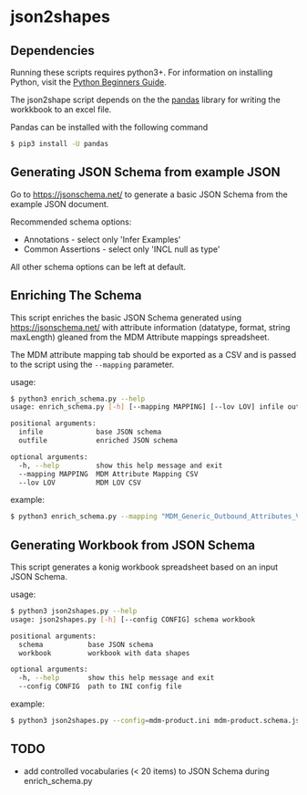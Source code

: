 # json2shapes

## Dependencies

Running these scripts requires python3+.  For information on installing Python, visit the [Python Beginners Guide](https://wiki.python.org/moin/BeginnersGuide/Download).

The json2shape script depends on the the [pandas](https://pypi.org/project/pandas/) library for writing the workkbook to an excel file.

Pandas can be installed with the following command
```bash
$ pip3 install -U pandas
```

## Generating JSON Schema from example JSON

Go to https://jsonschema.net/ to generate a basic JSON Schema from the example JSON document.

Recommended schema options:
- Annotations - select only 'Infer Examples'
- Common Assertions - select only 'INCL null as type'

All other schema options can be left at default.

## Enriching The Schema

This script enriches the basic JSON Schema generated using https://jsonschema.net/ with attribute information (datatype, format, string maxLength) gleaned from the MDM Attribute mappings spreadsheet.

The MDM attribute mapping tab should be exported as a CSV and is passed to the script using the ``--mapping`` parameter.

usage:
```bash
$ python3 enrich_schema.py --help
usage: enrich_schema.py [-h] [--mapping MAPPING] [--lov LOV] infile outfile

positional arguments:
  infile             base JSON schema
  outfile            enriched JSON schema

optional arguments:
  -h, --help         show this help message and exit
  --mapping MAPPING  MDM Attribute Mapping CSV
  --lov LOV          MDM LOV CSV

```

example:
```bash
$ python3 enrich_schema.py --mapping "MDM_Generic_Outbound_Attributes_V1.9.xlsx - Attribute Mapping.csv" mdm-product.schema.json mdm-product.v2.schema.json
```

## Generating Workbook from JSON Schema

This script generates a konig workbook spreadsheet based on an input JSON Schema.

usage:
```bash
$ python3 json2shapes.py --help
usage: json2shapes.py [-h] [--config CONFIG] schema workbook

positional arguments:
  schema           base JSON schema
  workbook         workbook with data shapes

optional arguments:
  -h, --help       show this help message and exit
  --config CONFIG  path to INI config file

```

example:
```bash
$ python3 json2shapes.py --config=mdm-product.ini mdm-product.schema.json mdm-product-workbook.xlsx
```

## TODO
- add controlled vocabularies (< 20 items) to JSON Schema during enrich_schema.py
